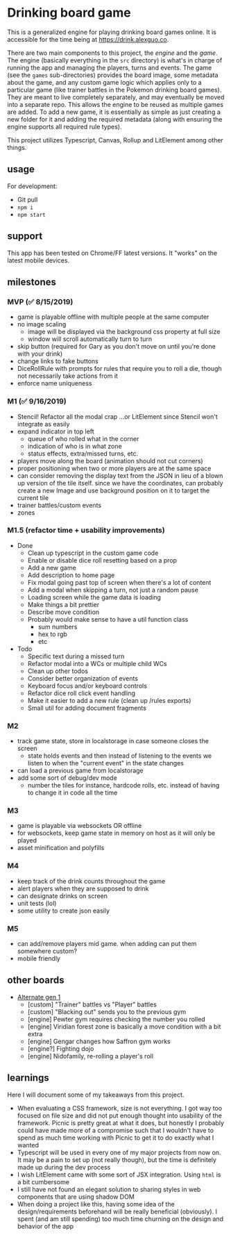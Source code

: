 # Drinking board game

This is a generalized engine for playing drinking board games online. It is accessible for the time being at https://drink.alexguo.co.

There are two main components to this project, the *engine* and the *game*. The engine (basically everything in the `src` directory) is what's in charge of running the app and managing the players, turns and events. The game (see the `games` sub-directories) provides the board image, some metadata about the game, and any custom game logic which applies only to a particular game (like trainer battles in the Pokemon drinking board games). They are meant to live completely separately, and may eventually be moved into a separate repo. This allows the engine to be reused as multiple games are added. To add a new game, it is essentially as simple as just creating a new folder for it and adding the required metadata (along with ensuring the engine supports all required rule types). 

This project utilizes Typescript, Canvas, Rollup and LitElement among other things. 

## usage
For development:
* Git pull
* `npm i`
* `npm start`

## support
This app has been tested on Chrome/FF latest versions. It "works" on the latest mobile devices.

## milestones

### MVP (✅ 8/15/2019)
* game is playable offline with multiple people at the same computer
* no image scaling
  * image will be displayed via the background css property at full size
  * window will scroll automatically turn to turn
* skip button (required for Gary as you don't move on until you're done with your drink)
* change links to fake buttons
* DiceRollRule with prompts for rules that require you to roll a die, though not necessarily take actions from it
* enforce name uniqueness

### M1 (✅ 9/16/2019)
* Stencil! Refactor all the modal crap ...or LitElement since Stencil won't integrate as easily
* expand indicator in top left
  * queue of who rolled what in the corner
  * indication of who is in what zone
  * status effects, extra/missed turns, etc.
* players move along the board (animation should not cut corners)
* proper positioning when two or more players are at the same space
* can consider removing the display text from the JSON in lieu of a blown up version of the tile itself. since we have the coordinates, can probably create a new Image and use background position on it to target the current tile
* trainer battles/custom events
* zones

### M1.5 (refactor time + usability improvements)
* Done
  * Clean up typescript in the custom game code
  * Enable or disable dice roll resetting based on a prop
  * Add a new game
  * Add description to home page
  * Fix modal going past top of screen when there's a lot of content
  * Add a modal when skipping a turn, not just a random pause
  * Loading screen while the game data is loading
  * Make things a bit prettier
  * Describe move condition
  * Probably would make sense to have a util function class
    * sum numbers
    * hex to rgb
    * etc
* Todo
  * Specific text during a missed turn
  * Refactor modal into a WCs or multiple child WCs
  * Clean up other todos
  * Consider better organization of events
  * Keyboard focus and/or keyboard controls
  * Refactor dice roll click event handling
  * Make it easier to add a new rule (clean up /rules exports)
  * Small util for adding document fragments

### M2
* track game state, store in localstorage in case someone closes the screen
  * state holds events and then instead of listening to the events we listen to when the "current event" in the state changes
* can load a previous game from localstorage
* add some sort of debug/dev mode
  * number the tiles for instance, hardcode rolls, etc. instead of having to change it in code all the time

### M3
* game is playable via websockets OR offline
* for websockets, keep game state in memory on host as it will only be played
* asset minification and polyfills

### M4
* keep track of the drink counts throughout the game
* alert players when they are supposed to drink
* can designate drinks on screen
* unit tests (lol)
* some utility to create json easily

### M5
* can add/remove players mid game. when adding can put them somewhere custom?
* mobile friendly

## other boards
* [Alternate gen 1](https://i.imgur.com/l8CK6ru.jpg)
  * [custom] "Trainer" battles vs "Player" battles
  * [custom] "Blacking out" sends you to the previous gym
  * [engine] Pewter gym requires checking the number you rolled
  * [engine] Viridian forest zone is basically a move condition with a bit extra
  * [engine] Gengar changes how Saffron gym works
  * [engine?] Fighting dojo
  * [engine] Nidofamily, re-rolling a player's roll

## learnings
Here I will document some of my takeaways from this project. 
* When evaluating a CSS framework, size is not everything. I got way too focused on file size and did not put enough thought into usability of the framework. Picnic is pretty great at what it does, but honestly I probably could have made more of a compromise such that I wouldn't have to spend as much time working with Picnic to get it to do exactly what I wanted
* Typescript will be used in every one of my major projects from now on. It may be a pain to set up (not really though), but the time is definitely made up during the dev process
* I wish LitElement came with some sort of JSX integration. Using `html` is a bit cumbersome
* I still have not found an elegant solution to sharing styles in web components that are using shadow DOM
* When doing a project like this, having some idea of the design/requirements beforehand will be really beneficial (obviously). I spent (and am still spending) too much time churning on the design and behavior of the app